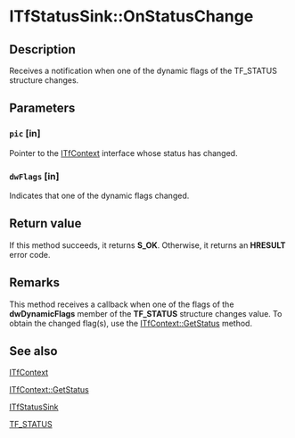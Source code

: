 # ITfStatusSink::OnStatusChange

## Description

Receives a notification when one of the dynamic flags of the TF_STATUS structure changes.

## Parameters

### `pic` [in]

Pointer to the [ITfContext](https://learn.microsoft.com/windows/desktop/api/msctf/nn-msctf-itfcontext) interface whose status has changed.

### `dwFlags` [in]

Indicates that one of the dynamic flags changed.

## Return value

If this method succeeds, it returns **S_OK**. Otherwise, it returns an **HRESULT** error code.

## Remarks

This method receives a callback when one of the flags of the **dwDynamicFlags** member of the **TF_STATUS** structure changes value. To obtain the changed flag(s), use the [ITfContext::GetStatus](https://learn.microsoft.com/windows/desktop/api/msctf/nf-msctf-itfcontext-getstatus) method.

## See also

[ITfContext](https://learn.microsoft.com/windows/desktop/api/msctf/nn-msctf-itfcontext)

[ITfContext::GetStatus](https://learn.microsoft.com/windows/desktop/api/msctf/nf-msctf-itfcontext-getstatus)

[ITfStatusSink](https://learn.microsoft.com/windows/desktop/api/msctf/nn-msctf-itfstatussink)

[TF_STATUS](https://learn.microsoft.com/previous-versions/windows/desktop/legacy/ms629192(v=vs.85))